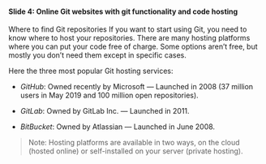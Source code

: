 #### Slide 4: Online Git websites with git functionality and code hosting

Where to find Git repositories
If you want to start using Git, you need to know where to host your repositories. There are many hosting platforms where you can put your code free of charge. Some options aren’t free, but mostly you don’t need them except in specific cases.

Here the three most popular Git hosting services:

- *GitHub*: Owned recently by Microsoft — Launched in 2008 (37 million users in May 2019 and 100 million open repositories).

- *GitLab*: Owned by GitLab Inc. — Launched in 2011.

- *BitBucket*: Owned by Atlassian — Launched in June 2008.

> Note: Hosting platforms are available in two ways, on the cloud (hosted online) or self-installed on your server (private hosting).
